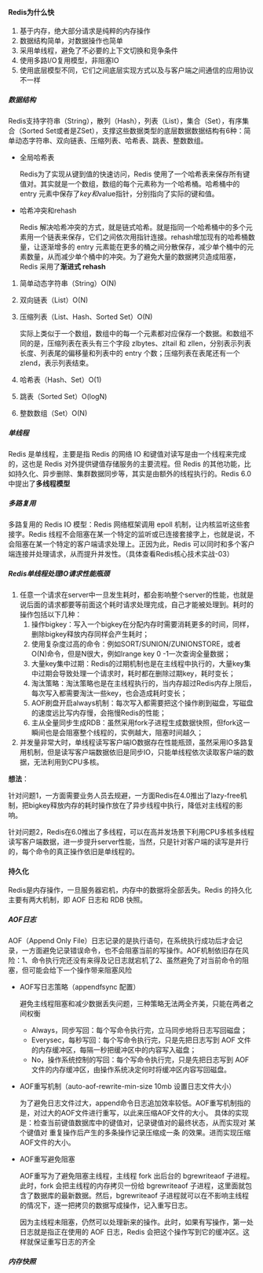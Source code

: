 #### Redis为什么快

1. 基于内存，绝大部分请求是纯粹的内存操作
2. 数据结构简单，对数据操作也简单
3. 采用单线程，避免了不必要的上下文切换和竞争条件
4. 使用多路I/O复用模型，非阻塞IO
5. 使用底层模型不同，它们之间底层实现方式以及与客户端之间通信的应用协议不一样

##### 数据结构

Redis支持字符串（String），散列（Hash），列表（List），集合（Set），有序集合（Sorted Set或者是ZSet），支撑这些数据类型的底层数据数据结构有6种：简单动态字符串、双向链表、压缩列表、哈希表、跳表、整数数组。

- 全局哈希表

  Redis为了实现从键到值的快速访问，Redis 使用了一个哈希表来保存所有键值对。其实就是一个数组，数组的每个元素称为一个哈希桶。哈希桶中的 entry 元素中保存了*key和*value指针，分别指向了实际的键和值。

- 哈希冲突和rehash

  Redis 解决哈希冲突的方式，就是链式哈希。就是指同一个哈希桶中的多个元素用一个链表来保存，它们之间依次用指针连接。rehash增加现有的哈希桶数量，让逐渐增多的 entry 元素能在更多的桶之间分散保存，减少单个桶中的元素数量，从而减少单个桶中的冲突。为了避免大量的数据拷贝造成阻塞，Redis 采用了**渐进式 rehash**

1. 简单动态字符串（String）O(N)

2. 双向链表（List）O(N)

3. 压缩列表（List、Hash、Sorted Set）O(N)

   实际上类似于一个数组，数组中的每一个元素都对应保存一个数据。和数组不同的是，压缩列表在表头有三个字段 zlbytes、zltail 和 zllen，分别表示列表长度、列表尾的偏移量和列表中的 entry 个数；压缩列表在表尾还有一个 zlend，表示列表结束。

4. 哈希表（Hash、Set）O(1)

5. 跳表（Sorted Set）O(logN)

6. 整数数组（Set）O(N)

##### 单线程

Redis 是单线程，主要是指 Redis 的网络 IO 和键值对读写是由一个线程来完成的，这也是 Redis 对外提供键值存储服务的主要流程。但 Redis 的其他功能，比如持久化、异步删除、集群数据同步等，其实是由额外的线程执行的。Redis 6.0 中提出了**多线程模型**

##### 多路复用

多路复用的 Redis IO 模型：Redis 网络框架调用 epoll 机制，让内核监听这些套接字。Redis 线程不会阻塞在某一个特定的监听或已连接套接字上，也就是说，不会阻塞在某一个特定的客户端请求处理上。正因为此，Redis 可以同时和多个客户端连接并处理请求，从而提升并发性。（具体查看Redis核心技术实战-03）

##### Redis单线程处理IO请求性能瓶颈

1. 任意一个请求在server中一旦发生耗时，都会影响整个server的性能，也就是说后面的请求都要等前面这个耗时请求处理完成，自己才能被处理到。耗时的操作包括以下几种：
   1. 操作bigkey：写入一个bigkey在分配内存时需要消耗更多的时间，同样，删除bigkey释放内存同样会产生耗时；
   2. 使用复杂度过高的命令：例如SORT/SUNION/ZUNIONSTORE，或者O(N)命令，但是N很大，例如lrange key 0 -1一次查询全量数据；
   3. 大量key集中过期：Redis的过期机制也是在主线程中执行的，大量key集中过期会导致处理一个请求时，耗时都在删除过期key，耗时变长；
   4. 淘汰策略：淘汰策略也是在主线程执行的，当内存超过Redis内存上限后，每次写入都需要淘汰一些key，也会造成耗时变长；
   5. AOF刷盘开启always机制：每次写入都需要把这个操作刷到磁盘，写磁盘的速度远比写内存慢，会拖慢Redis的性能；
   6. 主从全量同步生成RDB：虽然采用fork子进程生成数据快照，但fork这一瞬间也是会阻塞整个线程的，实例越大，阻塞时间越久；
2. 并发量非常大时，单线程读写客户端IO数据存在性能瓶颈，虽然采用IO多路复用机制，但是读写客户端数据依旧是同步IO，只能单线程依次读取客户端的数据，无法利用到CPU多核。

**想法**：

针对问题1，一方面需要业务人员去规避，一方面Redis在4.0推出了lazy-free机制，把bigkey释放内存的耗时操作放在了异步线程中执行，降低对主线程的影响。

针对问题2，Redis在6.0推出了多线程，可以在高并发场景下利用CPU多核多线程读写客户端数据，进一步提升server性能，当然，只是针对客户端的读写是并行的，每个命令的真正操作依旧是单线程的。



#### 持久化

Redis是内存操作，一旦服务器宕机，内存中的数据将全部丢失。Redis 的持久化主要有两大机制，即 AOF 日志和 RDB 快照。

##### AOF日志

AOF（Append Only File）日志记录的是执行语句，在系统执行成功后才会记录，一方面避免记录错误命令，也不会阻塞当前的写操作。AOF机制依旧存在风险：1、命令执行完还没有来得及记日志就宕机了2、虽然避免了对当前命令的阻塞，但可能会给下一个操作带来阻塞风险

- AOF写日志策略（appendfsync 配置）

  避免主线程阻塞和减少数据丢失问题，三种策略无法两全齐美，只能在两者之间权衡

  - Always，同步写回：每个写命令执行完，立马同步地将日志写回磁盘；
  - Everysec，每秒写回：每个写命令执行完，只是先把日志写到 AOF 文件的内存缓冲区，每隔一秒把缓冲区中的内容写入磁盘；
  - No，操作系统控制的写回：每个写命令执行完，只是先把日志写到 AOF 文件的内存缓冲区，由操作系统决定何时将缓冲区内容写回磁盘。

- AOF重写机制（auto-aof-rewrite-min-size 10mb 设置日志文件大小）

  为了避免日志文件过大，append命令日志追加效率较低。AOF重写机制指的是，对过大的AOF文件进行重写，以此来压缩AOF文件的大小。 具体的实现是：检查当前键值数据库中的键值对，记录键值对的最终状态，从而实现对 某个键值对 重复操作后产生的多条操作记录压缩成一条 的效果。进而实现压缩AOF文件的大小。

- AOF重写避免阻塞

  AOF重写为了避免阻塞主线程，主线程 fork 出后台的 bgrewriteaof 子进程。此时，fork 会把主线程的内存拷贝一份给 bgrewriteaof 子进程，这里面就包含了数据库的最新数据。然后，bgrewriteaof 子进程就可以在不影响主线程的情况下，逐一把拷贝的数据写成操作，记入重写日志。

  因为主线程未阻塞，仍然可以处理新来的操作。此时，如果有写操作，第一处日志就是指正在使用的 AOF 日志，Redis 会把这个操作写到它的缓冲区。这样就保证重写日志的齐全

##### 内存快照


